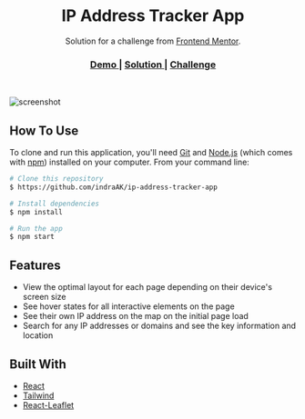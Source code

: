 <!-- Please update value in the {}  -->

<h1 align="center">IP Address Tracker App</h1>

<div align="center">
   Solution for a challenge from  <a href="https://www.frontendmentor.io" target="_blank">Frontend Mentor</a>.
</div>

<div align="center">
  <h3>
    <a href="https://boring-poincare-627bf7.netlify.app/">
      Demo
    </a>
    <span> | </span>
    <a href="https://www.frontendmentor.io/solutions/ip-address-tracker-app-using-react-reactleaflet-and-tailwind-nlL4uf2w0">
      Solution
    </a>
    <span> | </span>
    <a href="https://www.frontendmentor.io/challenges/ip-address-tracker-I8-0yYAH0">
      Challenge
    </a>
  </h3>
</div>

<br>

![screenshot](https://i.ibb.co/hFHQ9W4/ip-address-tracker-1.png)

## How To Use

<!-- For example: -->

To clone and run this application, you'll need [Git](https://git-scm.com) and [Node.js](https://nodejs.org/en/download/) (which comes with [npm](http://npmjs.com)) installed on your computer. From your command line:

```bash
# Clone this repository
$ https://github.com/indraAK/ip-address-tracker-app

# Install dependencies
$ npm install

# Run the app
$ npm start
```

## Features

<!-- List the features of your application or follow the template. Don't share the figma file here :) -->

- View the optimal layout for each page depending on their device's screen size
- See hover states for all interactive elements on the page
- See their own IP address on the map on the initial page load
- Search for any IP addresses or domains and see the key information and location

## Built With

<!-- This section should list any major frameworks that you built your project using. Here are a few examples.-->

- [React](https://reactjs.org/)
- [Tailwind](https://tailwindcss.com/)
- [React-Leaflet](https://react-leaflet.js.org/)
